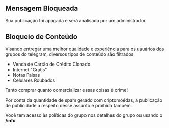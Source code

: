## Mensagem Bloqueada

Sua publicação foi apagada e será analisada por um administrador.

## Bloqueio de Conteúdo

Visando entregar uma melhor qualidade e experiência para os usuários dos grupos do telegram, diversos tipos de conteúdo são filtrados.

* Venda de Cartão de Crédito Clonado
* Internet "Gratis"
* Notas Falsas
* Celulares Roubados

Tanto comprar quanto comercializar essas coisas é crime!

Por conta da quantidade de spam gerado com criptomoédas, a publicação de publicidade a respeito desse assunto é proíbida também.

Você tem acesso às políticas do grupo nos detalhes do grupo ou usando o **/info**.
